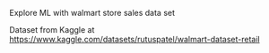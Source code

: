 Explore ML with walmart store sales data set

Dataset from Kaggle at https://www.kaggle.com/datasets/rutuspatel/walmart-dataset-retail
